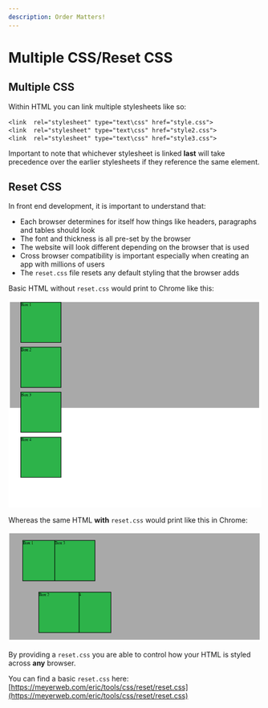 ```yaml
---
description: Order Matters!
---
```


# Multiple CSS/Reset CSS

## Multiple CSS

Within HTML you can link multiple stylesheets like so:

```markup
<link  rel="stylesheet" type="text\css" href="style.css">
<link  rel="stylesheet" type="text\css" href="style2.css">
<link  rel="stylesheet" type="text\css" href="style3.css">
```

Important to note that whichever stylesheet is linked **last** will take precedence over the earlier stylesheets if they reference the same element.

## Reset CSS

In front end development, it is important to understand that:

* Each browser determines for itself how things like headers, paragraphs and tables should look
* The font and thickness is all pre-set by the browser
* The website will look different depending on the browser that is used
* Cross browser compatibility is important especially when creating an app with millions of users
* The `reset.css` file resets any default styling that the browser adds

Basic HTML without `reset.css` would print to Chrome like this:

![](../../../.gitbook/assets/image%20%284%29.png)

Whereas the same HTML **with** `reset.css` would print like this in Chrome:

![](../../../.gitbook/assets/image%20%2834%29.png)

By providing a `reset.css` you are able to control how your HTML is styled across **any** browser.

You can find a basic `reset.css` here: [https://meyerweb.com/eric/tools/css/reset/reset.css](https://meyerweb.com/eric/tools/css/reset/reset.css)

